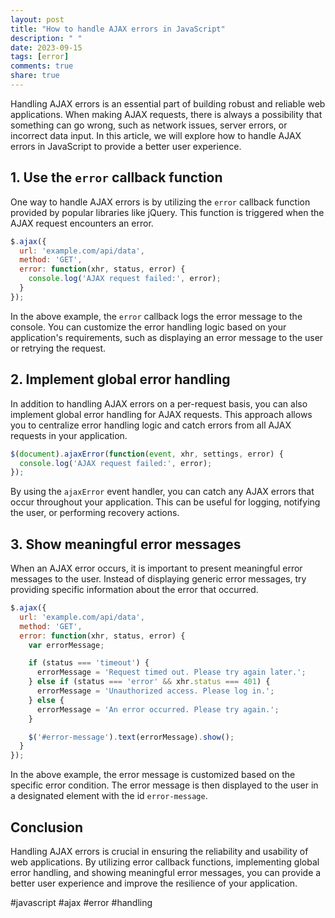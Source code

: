 ```yaml
---
layout: post
title: "How to handle AJAX errors in JavaScript"
description: " "
date: 2023-09-15
tags: [error]
comments: true
share: true
---
```


Handling AJAX errors is an essential part of building robust and reliable web applications. When making AJAX requests, there is always a possibility that something can go wrong, such as network issues, server errors, or incorrect data input. In this article, we will explore how to handle AJAX errors in JavaScript to provide a better user experience.

## 1. Use the `error` callback function

One way to handle AJAX errors is by utilizing the `error` callback function provided by popular libraries like jQuery. This function is triggered when the AJAX request encounters an error.

```javascript
$.ajax({
  url: 'example.com/api/data',
  method: 'GET',
  error: function(xhr, status, error) {
    console.log('AJAX request failed:', error);
  }
});
```

In the above example, the `error` callback logs the error message to the console. You can customize the error handling logic based on your application's requirements, such as displaying an error message to the user or retrying the request.

## 2. Implement global error handling

In addition to handling AJAX errors on a per-request basis, you can also implement global error handling for AJAX requests. This approach allows you to centralize error handling logic and catch errors from all AJAX requests in your application.

```javascript
$(document).ajaxError(function(event, xhr, settings, error) {
  console.log('AJAX request failed:', error);
});
```

By using the `ajaxError` event handler, you can catch any AJAX errors that occur throughout your application. This can be useful for logging, notifying the user, or performing recovery actions.

## 3. Show meaningful error messages

When an AJAX error occurs, it is important to present meaningful error messages to the user. Instead of displaying generic error messages, try providing specific information about the error that occurred.

```javascript
$.ajax({
  url: 'example.com/api/data',
  method: 'GET',
  error: function(xhr, status, error) {
    var errorMessage;

    if (status === 'timeout') {
      errorMessage = 'Request timed out. Please try again later.';
    } else if (status === 'error' && xhr.status === 401) {
      errorMessage = 'Unauthorized access. Please log in.';
    } else {
      errorMessage = 'An error occurred. Please try again.';
    }

    $('#error-message').text(errorMessage).show();
  }
});
```

In the above example, the error message is customized based on the specific error condition. The error message is then displayed to the user in a designated element with the id `error-message`.

## Conclusion

Handling AJAX errors is crucial in ensuring the reliability and usability of web applications. By utilizing error callback functions, implementing global error handling, and showing meaningful error messages, you can provide a better user experience and improve the resilience of your application.

#javascript #ajax #error #handling